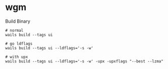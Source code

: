 # wgm

Build Binary

```shell
# normal
wails build --tags ui

# go ldflags
wails build --tags ui --ldflags='-s -w'

# with upx
wails build --tags ui --ldflags='-s -w' -upx -upxflags "--best --lzma"
```
